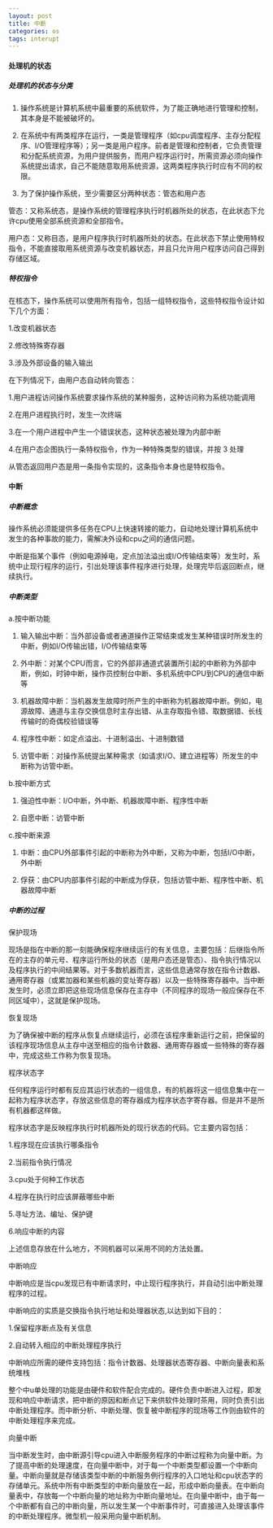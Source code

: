 ```yaml
---
layout: post
title: 中断
categories: os
tags: interupt
---
```


#### 处理机的状态

##### 处理机的状态与分类

1.  操作系统是计算机系统中最重要的系统软件，为了能正确地进行管理和控制，其本身是不能被破坏的。

2.  在系统中有两类程序在运行，一类是管理程序（如cpu调度程序、主存分配程序、I/O管理程序等）；另一类是用户程序。前者是管理和控制者，它负责管理和分配系统资源，为用户提供服务，而用户程序运行时，所需资源必须向操作系统提出请求，自己不能随意取用系统资源，这两类程序执行时应有不同的权限。

3.  为了保护操作系统，至少需要区分两种状态：管态和用户态

管态：又称系统态，是操作系统的管理程序执行时机器所处的状态，在此状态下允许cpu使用全部系统资源和全部指令。

用户态：又称目态，是用户程序执行时机器所处的状态。在此状态下禁止使用特权指令，不能直接取用系统资源与改变机器状态，并且只允许用户程序访问自己得到存储区域。

##### 特权指令

在核态下，操作系统可以使用所有指令，包括一组特权指令，这些特权指令设计如下几个方面：

1.改变机器状态

2.修改特殊寄存器

3.涉及外部设备的输入输出

在下列情况下，由用户态自动转向管态：

1.用户进程访问操作系统要求操作系统的某种服务，这种访问称为系统功能调用

2.在用户进程执行时，发生一次终端

3.在一个用户进程中产生一个错误状态，这种状态被处理为内部中断

4.在用户态企图执行一条特权指令，作为一种特殊类型的错误，并按 3 处理

从管态返回用户态是用一条指令实现的，这条指令本身也是特权指令。

#### 中断
  
##### 中断概念

操作系统必须能提供多任务在CPU上快速转接的能力，自动地处理计算机系统中发生的各种事故的能力，需解决外设和cpu之间的通信问题。

中断是指某个事件（例如电源掉电，定点加法溢出或I/O传输结束等）发生时，系统中止现行程序的运行，引出处理该事件程序进行处理，处理完毕后返回断点，继续执行。

##### 中断类型

a.按中断功能

1.  输入输出中断：当外部设备或者通道操作正常结束或发生某种错误时所发生的中断，例如I/O传输出错，I/O传输结束等

2.  外中断：对某个CPU而言，它的外部非通道式装置所引起的中断称为外部中断，例如，时钟中断，操作员控制台中断、多机系统中CPU到CPU的通信中断等

3.  机器故障中断：当机器发生故障时所产生的中断称为机器故障中断。例如，电源故障、通道与主存交换信息时主存出错、从主存取指令错、取数据错、长线传输时的奇偶校验错误等

4.  程序性中断：如定点溢出、十进制溢出、十进制数错

5.  访管中断：对操作系统提出某种需求（如请求I/O、建立进程等）所发生的中断称为访管中断。

b.按中断方式

1.  强迫性中断：I/O中断，外中断、机器故障中断、程序性中断

2.  自愿中断：访管中断

c.按中断来源

1.  中断：由CPU外部事件引起的中断称为外中断，又称为中断，包括I/O中断，外中断

2.  俘获：由CPU内部事件引起的中断成为俘获，包括访管中断、程序性中断、机器故障中断

##### 中断的过程

保护现场

现场是指在中断的那一刻能确保程序继续运行的有关信息，主要包括：后继指令所在的主存的单元号、程序运行所处的状态（是用户态还是管态）、指令执行情况以及程序执行的中间结果等。对于多数机器而言，这些信息通常存放在指令计数器、通用寄存器（或累加器和某些机器的变址寄存器）以及一些特殊寄存器中。当中断发生时，必须立即把这些现场信息保存在主存中（不同程序的现场一般应保存在不同区域中），这就是保护现场。

恢复现场

为了确保被中断的程序从恢复点继续运行，必须在该程序重新运行之前，把保留的该程序现场信息从主存中送至相应的指令计数器、通用寄存器或一些特殊的寄存器中，完成这些工作称为恢复现场。

程序状态字

任何程序运行时都有反应其运行状态的一组信息，有的机器将这一组信息集中在一起称为程序状态字，存放这些信息的寄存器成为程序状态字寄存器。但是并不是所有机器都这样做。

程序状态字是反映程序执行时机器所处的现行状态的代码。它主要内容包括：

1.程序现在应该执行哪条指令

2.当前指令执行情况

3.cpu处于何种工作状态

4.程序在执行时应该屏蔽哪些中断

5.寻址方法、编址、保护键

6.响应中断的内容

上述信息存放在什么地方，不同机器可以采用不同的方法处置。

中断响应

中断响应是当cpu发现已有中断请求时，中止现行程序执行，并自动引出中断处理程序的过程。

中断响应的实质是交换指令执行地址和处理器状态,以达到如下目的：

1.保留程序断点及有关信息

2.自动转入相应的中断处理程序执行

中断响应所需的硬件支持包括：指令计数器、处理器状态寄存器、中断向量表和系统堆栈

整个中u单处理的功能是由硬件和软件配合完成的。硬件负责中断进入过程，即发现和响应中断请求，把中断的原因和断点记下来供软件处理时茶用，同时负责引出中断处理程序。而中断分析、中断处理、恢复被中断程序的现场等工作则由软件的中断处理程序来完成。

向量中断

当中断发生时，由中断源引导cpu进入中断服务程序的中断过程称为向量中断。为了提高中断的处理速度，在向量中断中，对于每一个中断类型都设置一个中断向量。中断向量就是存储该类型中断的中断服务例行程序的入口地址和cpu状态字的存储单元。系统中所有中断类型的中断向量放在一起，形成中断向量表。在中断向量表中，存放每一个中断向量的地址称为中断向量地址。在向量中断中，由于每一个中断都有自己的中断向量，所以发生某一个中断事件时，可直接进入处理该事件的中断处理程序。微型机一般采用向量中断机制。